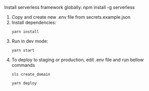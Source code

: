 Install serverless framework globally: npm install -g serverless

1. Copy and create new .env file from secrets.example.json
2. Install dependencies: 
    ```
    yarn install
    ```
3. Run in dev mode:
    ```
    yarn start
    ```
4. To deploy to staging or production, edit .env file and run bellow commands
    ```
    sls create_domain
    ```
    ```
    yarn deploy
    ```
